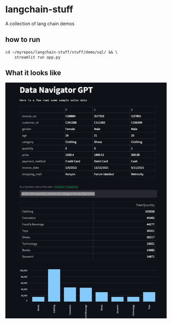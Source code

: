# langchain-stuff

A collection of lang chain demos


## how to run

```
cd ~/myrepos/langchain-stuff/stuff/demo/sql/ && \
    streamlit run app.py
```


## What it looks like

![](sql-ui-demo-img.png)